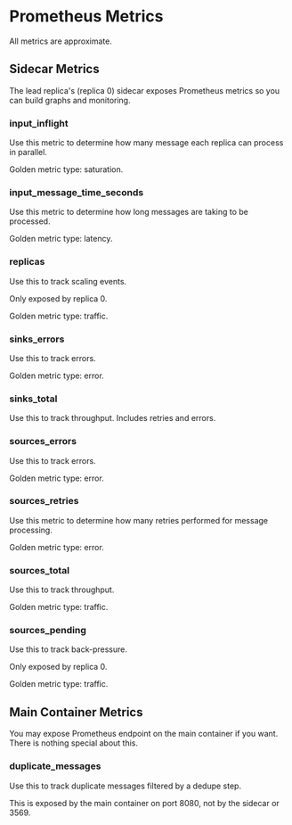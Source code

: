 # Prometheus Metrics

All metrics are approximate.

## Sidecar Metrics

The lead replica's (replica 0) sidecar exposes Prometheus metrics so you can build graphs and monitoring.

### input_inflight

Use this metric to determine how many message each replica can process in parallel.

Golden metric type: saturation.

### input_message_time_seconds

Use this metric to determine how long messages are taking to be processed.

Golden metric type: latency.

### replicas

Use this to track scaling events.

Only exposed by replica 0.

Golden metric type: traffic.

### sinks_errors

Use this to track errors.

Golden metric type: error.

### sinks_total

Use this to track throughput. Includes retries and errors.

### sources_errors

Use this to track errors.

Golden metric type: error.

### sources_retries

Use this metric to determine how many retries performed for message processing.

Golden metric type: error.

### sources_total

Use this to track throughput.

Golden metric type: traffic.

### sources_pending

Use this to track back-pressure.

Only exposed by replica 0.

Golden metric type: traffic.

## Main Container Metrics

You may expose Prometheus endpoint on the main container if you want. There is nothing special about this.

### duplicate_messages

Use this to track duplicate messages filtered by a dedupe step.

This is exposed by the main container on port 8080, not by the sidecar or 3569.

